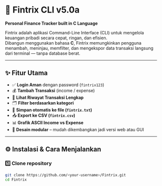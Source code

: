 # 🏦 Fintrix CLI v5.0a  
**Personal Finance Tracker built in C Language**

Fintrix adalah aplikasi Command-Line Interface (CLI) untuk mengelola keuangan pribadi secara cepat, ringan, dan efisien.  
Dibangun menggunakan bahasa **C**, Fintrix memungkinkan pengguna menambah, meninjau, memfilter, dan mengekspor data transaksi langsung dari terminal — tanpa database berat.

---

## ✨ Fitur Utama
- ✅ **Login Aman** dengan password (`fintrix123`)
- 💰 **Tambah Transaksi** (income / expense)
- 📜 **Lihat Riwayat Transaksi Lengkap**
- 🗂️ **Filter berdasarkan kategori**
- 💾 **Simpan otomatis ke file (`fintrix.txt`)**
- 📤 **Export ke CSV (`fintrix.csv`)**
- 📊 **Grafik ASCII Income vs Expense**
- 🧠 **Desain modular** – mudah dikembangkan jadi versi web atau GUI

---

## ⚙️ Instalasi & Cara Menjalankan

### 1️⃣ Clone repository
```bash
git clone https://github.com/<your-username>/Fintrix.git
cd Fintrix
